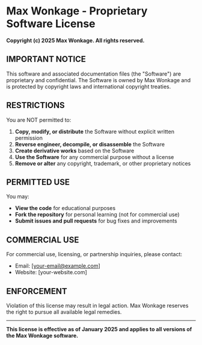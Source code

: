 # Max Wonkage - Proprietary Software License

**Copyright (c) 2025 Max Wonkage. All rights reserved.**

## IMPORTANT NOTICE

This software and associated documentation files (the "Software") are proprietary and confidential. The Software is owned by Max Wonkage and is protected by copyright laws and international copyright treaties.

## RESTRICTIONS

You are NOT permitted to:

1. **Copy, modify, or distribute** the Software without explicit written permission
2. **Reverse engineer, decompile, or disassemble** the Software
3. **Create derivative works** based on the Software
4. **Use the Software** for any commercial purpose without a license
5. **Remove or alter** any copyright, trademark, or other proprietary notices

## PERMITTED USE

You may:
- **View the code** for educational purposes
- **Fork the repository** for personal learning (not for commercial use)
- **Submit issues and pull requests** for bug fixes and improvements

## COMMERCIAL USE

For commercial use, licensing, or partnership inquiries, please contact:
- Email: [your-email@example.com]
- Website: [your-website.com]

## ENFORCEMENT

Violation of this license may result in legal action. Max Wonkage reserves the right to pursue all available legal remedies.

---

**This license is effective as of January 2025 and applies to all versions of the Max Wonkage software.**
